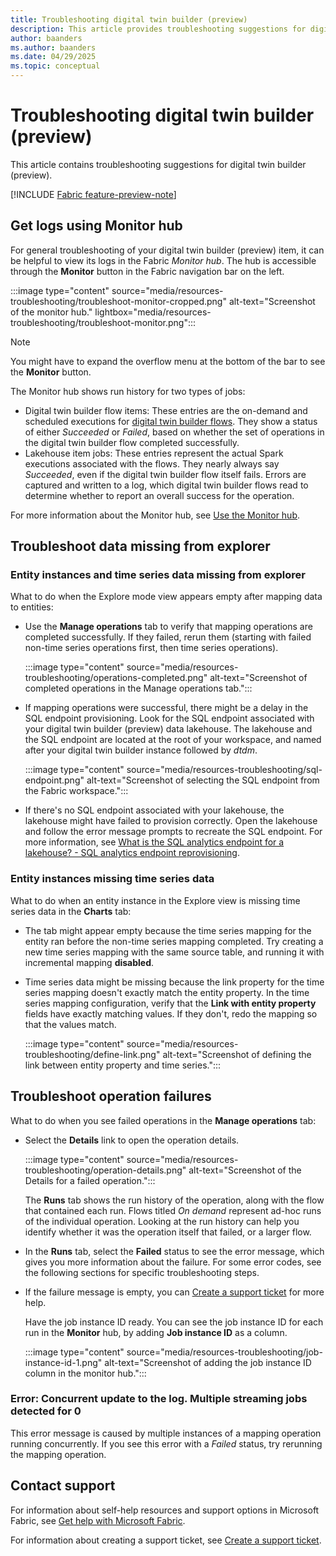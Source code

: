```yaml
---
title: Troubleshooting digital twin builder (preview)
description: This article provides troubleshooting suggestions for digital twin builder (preview).
author: baanders
ms.author: baanders
ms.date: 04/29/2025
ms.topic: conceptual
---
```


# Troubleshooting digital twin builder (preview)

This article contains troubleshooting suggestions for digital twin builder (preview).

[!INCLUDE [Fabric feature-preview-note](../../includes/feature-preview-note.md)]

## Get logs using Monitor hub

For general troubleshooting of your digital twin builder (preview) item, it can be helpful to view its logs in the Fabric *Monitor hub*. The hub is accessible through the **Monitor** button in the Fabric navigation bar on the left.

:::image type="content" source="media/resources-troubleshooting/troubleshoot-monitor-cropped.png" alt-text="Screenshot of the monitor hub." lightbox="media/resources-troubleshooting/troubleshoot-monitor.png":::

>[!NOTE]
>You might have to expand the overflow menu at the bottom of the bar to see the **Monitor** button.

The Monitor hub shows run history for two types of jobs:
* Digital twin builder flow items: These entries are the on-demand and scheduled executions for [digital twin builder flows](concept-flows.md). They show a status of either *Succeeded* or *Failed*, based on whether the set of operations in the digital twin builder flow completed successfully. 
* Lakehouse item jobs: These entries represent the actual Spark executions associated with the flows. They nearly always say *Succeeded*, even if the digital twin builder flow itself fails. Errors are captured and written to a log, which digital twin builder flows read to determine whether to report an overall success for the operation.

For more information about the Monitor hub, see [Use the Monitor hub](../../admin/monitoring-hub.md).

## Troubleshoot data missing from explorer

### Entity instances and time series data missing from explorer

What to do when the Explore mode view appears empty after mapping data to entities:
* Use the **Manage operations** tab to verify that mapping operations are completed successfully. If they failed, rerun them (starting with failed non-time series operations first, then time series operations).

    :::image type="content" source="media/resources-troubleshooting/operations-completed.png" alt-text="Screenshot of completed operations in the Manage operations tab.":::

* If mapping operations were successful, there might be a delay in the SQL endpoint provisioning. Look for the SQL endpoint associated with your digital twin builder (preview) data lakehouse. The lakehouse and the SQL endpoint are located at the root of your workspace, and named after your digital twin builder instance followed by *dtdm*.

    :::image type="content" source="media/resources-troubleshooting/sql-endpoint.png" alt-text="Screenshot of selecting the SQL endpoint from the Fabric workspace.":::

* If there's no SQL endpoint associated with your lakehouse, the lakehouse might have failed to provision correctly. Open the lakehouse and follow the error message prompts to recreate the SQL endpoint. For more information, see [What is the SQL analytics endpoint for a lakehouse? - SQL analytics endpoint reprovisioning](../../data-engineering/lakehouse-sql-analytics-endpoint.md#sql-analytics-endpoint-reprovisioning).

### Entity instances missing time series data

What to do when an entity instance in the Explore view is missing time series data in the **Charts** tab:
* The tab might appear empty because the time series mapping for the entity ran before the non-time series mapping completed. Try creating a new time series mapping with the same source table, and running it with incremental mapping **disabled**.
* Time series data might be missing because the link property for the time series mapping doesn't exactly match the entity property. In the time series mapping configuration, verify that the **Link with entity property** fields have exactly matching values. If they don't, redo the mapping so that the values match.

    :::image type="content" source="media/resources-troubleshooting/define-link.png" alt-text="Screenshot of defining the link between entity property and time series.":::

## Troubleshoot operation failures

What to do when you see failed operations in the **Manage operations** tab:
* Select the **Details** link to open the operation details.

    :::image type="content" source="media/resources-troubleshooting/operation-details.png" alt-text="Screenshot of the Details for a failed operation.":::

    The **Runs** tab shows the run history of the operation, along with the flow that contained each run. Flows titled *On demand* represent ad-hoc runs of the individual operation. Looking at the run history can help you identify whether it was the operation itself that failed, or a larger flow.
* In the **Runs** tab, select the **Failed** status to see the error message, which gives you more information about the failure. For some error codes, see the following sections for specific troubleshooting steps. 
* If the failure message is empty, you can [Create a support ticket](/power-bi/support/create-support-ticket) for more help. 

    Have the job instance ID ready. You can see the job instance ID for each run in the **Monitor** hub, by adding **Job instance ID** as a column.

    :::image type="content" source="media/resources-troubleshooting/job-instance-id-1.png" alt-text="Screenshot of adding the job instance ID column in the monitor hub.":::

### Error: Concurrent update to the log. Multiple streaming jobs detected for 0

This error message is caused by multiple instances of a mapping operation running concurrently. If you see this error with a *Failed* status, try rerunning the mapping operation.

## Contact support

For information about self-help resources and support options in Microsoft Fabric, see [Get help with Microsoft Fabric](/power-bi/support/service-support-options).

For information about creating a support ticket, see [Create a support ticket](/power-bi/support/create-support-ticket).